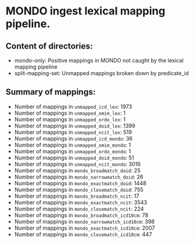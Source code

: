 # MONDO ingest lexical mapping pipeline.
## Content of directories:
* mondo-only: Positive mappings in MONDO not caught by the lexical mapping pipeline
* split-mapping-set: Unmapped mappings broken down by predicate_id
## Summary of mappings:
 * Number of mappings in `unmapped_icd_lex`: 1973
 * Number of mappings in `unmapped_omim_lex`: 1
 * Number of mappings in `unmapped_ordo_lex`: 1
 * Number of mappings in `unmapped_doid_lex`: 1399
 * Number of mappings in `unmapped_ncit_lex`: 519
 * Number of mappings in `unmapped_icd_mondo`: 36
 * Number of mappings in `unmapped_omim_mondo`: 1
 * Number of mappings in `unmapped_ordo_mondo`: 1
 * Number of mappings in `unmapped_doid_mondo`: 51
 * Number of mappings in `unmapped_ncit_mondo`: 3016
 * Number of mappings in `mondo_broadmatch_doid`: 25
 * Number of mappings in `mondo_narrowmatch_doid`: 26
 * Number of mappings in `mondo_exactmatch_doid`: 1448
 * Number of mappings in `mondo_closematch_doid`: 755
 * Number of mappings in `mondo_broadmatch_ncit`: 17
 * Number of mappings in `mondo_exactmatch_ncit`: 3543
 * Number of mappings in `mondo_closematch_ncit`: 224
 * Number of mappings in `mondo_broadmatch_icd10cm`: 78
 * Number of mappings in `mondo_narrowmatch_icd10cm`: 398
 * Number of mappings in `mondo_exactmatch_icd10cm`: 2007
 * Number of mappings in `mondo_closematch_icd10cm`: 447
